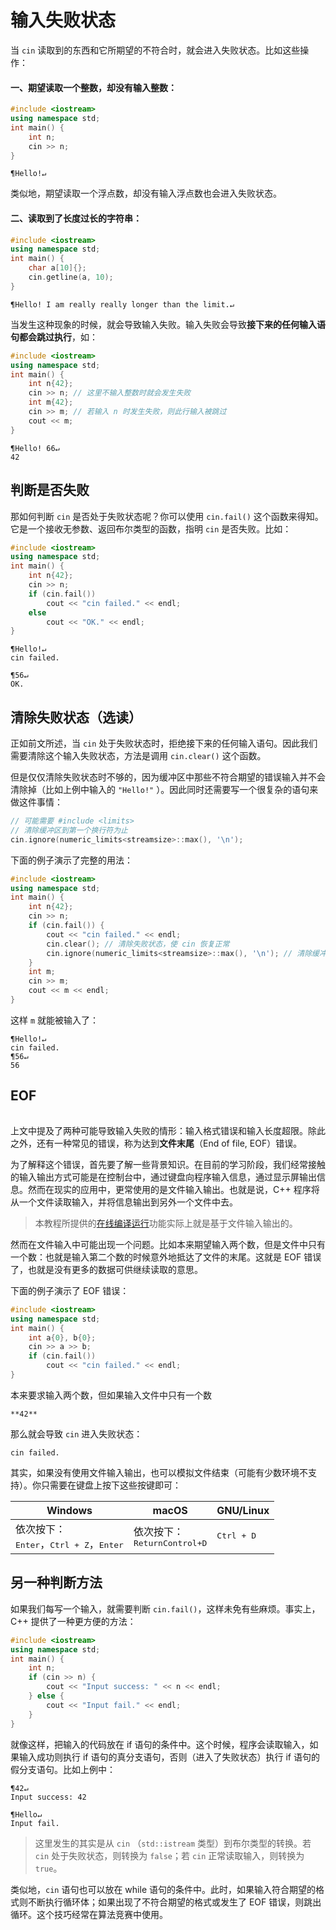 # 输入失败状态

当 `cin` 读取到的东西和它所期望的不符合时，就会进入失败状态。比如这些操作：

#### 一、期望读取一个整数，却没有输入整数：
```cpp
#include <iostream>
using namespace std;
int main() {
    int n;
    cin >> n;
}
```
```io
¶Hello!↵
```

类似地，期望读取一个浮点数，却没有输入浮点数也会进入失败状态。

#### 二、读取到了长度过长的字符串：

```cpp
#include <iostream>
using namespace std;
int main() {
    char a[10]{};
    cin.getline(a, 10);
}
```
```io
¶Hello! I am really really longer than the limit.↵
```

当发生这种现象的时候，就会导致输入失败。输入失败会导致**接下来的任何输入语句都会跳过执行**，如：
```CPP
#include <iostream>
using namespace std;
int main() {
    int n{42};
    cin >> n; // 这里不输入整数时就会发生失败
    int m{42};
    cin >> m; // 若输入 n 时发生失败，则此行输入被跳过
    cout << m;
}
```
```io
¶Hello! 66↵
42
```

## 判断是否失败

那如何判断 `cin` 是否处于失败状态呢？你可以使用 `cin.fail()` 这个函数来得知。它是一个接收无参数、返回布尔类型的函数，指明 `cin` 是否失败。比如：
```CPP
#include <iostream>
using namespace std;
int main() {
    int n{42};
    cin >> n;
    if (cin.fail())
        cout << "cin failed." << endl;
    else
        cout << "OK." << endl;
}
```
```io
¶Hello!↵
cin failed.
```
```io
¶56↵
OK.
```

## 清除失败状态（选读）

正如前文所述，当 `cin` 处于失败状态时，拒绝接下来的任何输入语句。因此我们需要清除这个输入失败状态，方法是调用 `cin.clear()` 这个函数。

但是仅仅清除失败状态时不够的，因为缓冲区中那些不符合期望的错误输入并不会清除掉（比如上例中输入的 `"Hello!"` ）。因此同时还需要写一个很复杂的语句来做这件事情：
```cpp
// 可能需要 #include <limits>
// 清除缓冲区到第一个换行符为止
cin.ignore(numeric_limits<streamsize>::max(), '\n');
```

下面的例子演示了完整的用法：

```CPP
#include <iostream>
using namespace std;
int main() {
    int n{42};
    cin >> n;
    if (cin.fail()) {
        cout << "cin failed." << endl;
        cin.clear(); // 清除失败状态，使 cin 恢复正常
        cin.ignore(numeric_limits<streamsize>::max(), '\n'); // 清除缓冲区一行字符
    }
    int m;
    cin >> m;
    cout << m << endl;
}
```
这样 `m` 就能被输入了：
```io
¶Hello!↵
cin failed.
¶56↵
56
```

## EOF

<h6 id="idx_文件末尾"></h6>

上文中提及了两种可能导致输入失败的情形：输入格式错误和输入长度超限。除此之外，还有一种常见的错误，称为达到**文件末尾**（End of file, EOF）错误。

为了解释这个错误，首先要了解一些背景知识。在目前的学习阶段，我们经常接触的输入输出方式可能是在控制台中，通过键盘向程序输入信息，通过显示屏输出信息。然而在现实的应用中，更常使用的是文件输入输出。也就是说，C++ 程序将从一个文件读取输入，并将信息输出到另外一个文件中去。

> 本教程所提供的[在线编译运行](https://guyutongxue.gitee.io/cppocui)功能实际上就是基于文件输入输出的。

然而在文件输入中可能出现一个问题。比如本来期望输入两个数，但是文件中只有一个数：也就是输入第二个数的时候意外地抵达了文件的末尾。这就是 EOF 错误了，也就是没有更多的数据可供继续读取的意思。

下面的例子演示了 EOF 错误：

```CPP
#include <iostream>
using namespace std;
int main() {
    int a{0}, b{0};
    cin >> a >> b;
    if (cin.fail())
        cout << "cin failed." << endl;
}
```
本来要求输入两个数，但如果输入文件中只有一个数
```io
**42**
```
那么就会导致 `cin` 进入失败状态：
```io
cin failed.
```

其实，如果没有使用文件输入输出，也可以模拟文件结束（可能有少数环境不支持）。你只需要在键盘上按下这些按键即可：

| Windows                                                               | macOS                                               | GNU/Linux           |
| --------------------------------------------------------------------- | --------------------------------------------------- | ------------------- |
| 依次按下：<br><kbd>Enter</kbd>，<kbd>Ctrl + Z</kbd>，<kbd>Enter</kbd> | 依次按下：<br><kbd>Return</kbd><kbd>Control+D</kbd> | <kbd>Ctrl + D</kbd> |

## 另一种判断方法

如果我们每写一个输入，就需要判断 `cin.fail()`，这样未免有些麻烦。事实上，C++ 提供了一种更方便的方法：
```CPP
#include <iostream>
using namespace std;
int main() {
    int n;
    if (cin >> n) {
        cout << "Input success: " << n << endl;
    } else {
        cout << "Input fail." << endl;
    }
}
```
就像这样，把输入的代码放在 if 语句的条件中。这个时候，程序会读取输入，如果输入成功则执行 if 语句的真分支语句，否则（进入了失败状态）执行 if 语句的假分支语句。比如上例中：
```io
¶42↵
Input success: 42
```
```io
¶Hello↵
Input fail.
```

> 这里发生的其实是从 `cin` （`std::istream` 类型）到布尔类型的转换。若 `cin` 处于失败状态，则转换为 `false`；若 `cin` 正常读取输入，则转换为 `true`。

类似地，`cin` 语句也可以放在 while 语句的条件中。此时，如果输入符合期望的格式则不断执行循环体；如果出现了不符合期望的格式或发生了 EOF 错误，则跳出循环。这个技巧经常在算法竞赛中使用。
